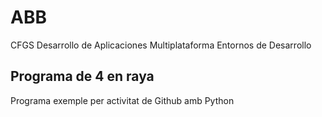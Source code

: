 # ABB

CFGS Desarrollo de Aplicaciones Multiplataforma
Entornos de Desarrollo

## Programa de 4 en raya

Programa exemple per activitat de Github amb Python

